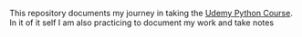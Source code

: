 This repository documents my journey in taking the [Udemy Python Course](https://www.udemy.com/course/100-days-of-code/). In it of it self I am also practicing to document my work and take notes
